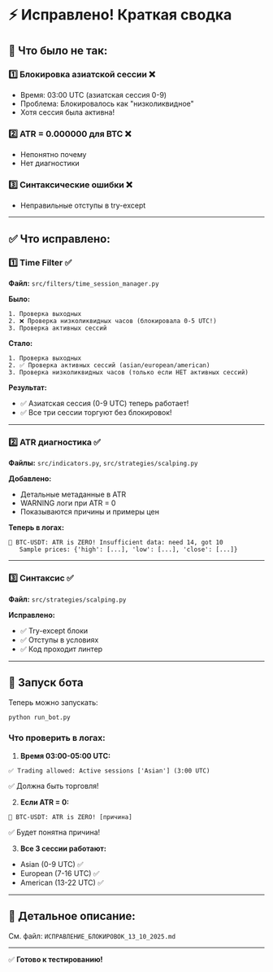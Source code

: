 # ⚡ Исправлено! Краткая сводка

## 🎯 Что было не так:

### 1️⃣ **Блокировка азиатской сессии** ❌
- Время: 03:00 UTC (азиатская сессия 0-9)
- Проблема: Блокировалось как "низколиквидное"
- Хотя сессия была активна!

### 2️⃣ **ATR = 0.000000 для BTC** ❌
- Непонятно почему
- Нет диагностики

### 3️⃣ **Синтаксические ошибки** ❌
- Неправильные отступы в try-except

---

## ✅ Что исправлено:

### 1️⃣ **Time Filter** ✅
**Файл:** `src/filters/time_session_manager.py`

**Было:**
```
1. Проверка выходных
2. ❌ Проверка низколиквидных часов (блокировала 0-5 UTC!)
3. Проверка активных сессий
```

**Стало:**
```
1. Проверка выходных
2. ✅ Проверка активных сессий (asian/european/american)
3. Проверка низколиквидных часов (только если НЕТ активных сессий)
```

**Результат:**
- ✅ Азиатская сессия (0-9 UTC) теперь работает!
- ✅ Все три сессии торгуют без блокировок!

---

### 2️⃣ **ATR диагностика** ✅
**Файлы:** `src/indicators.py`, `src/strategies/scalping.py`

**Добавлено:**
- Детальные метаданные в ATR
- WARNING логи при ATR = 0
- Показываются причины и примеры цен

**Теперь в логах:**
```
🚫 BTC-USDT: ATR is ZERO! Insufficient data: need 14, got 10
   Sample prices: {'high': [...], 'low': [...], 'close': [...]}
```

---

### 3️⃣ **Синтаксис** ✅
**Файл:** `src/strategies/scalping.py`

**Исправлено:**
- ✅ Try-except блоки
- ✅ Отступы в условиях
- ✅ Код проходит линтер

---

## 🚀 Запуск бота

Теперь можно запускать:
```bash
python run_bot.py
```

### Что проверить в логах:

1. **Время 03:00-05:00 UTC:**
```
✅ Trading allowed: Active sessions ['Asian'] (3:00 UTC)
```
✅ Должна быть торговля!

2. **Если ATR = 0:**
```
🚫 BTC-USDT: ATR is ZERO! [причина]
```
✅ Будет понятна причина!

3. **Все 3 сессии работают:**
- Asian (0-9 UTC) ✅
- European (7-16 UTC) ✅
- American (13-22 UTC) ✅

---

## 📄 Детальное описание:
См. файл: `ИСПРАВЛЕНИЕ_БЛОКИРОВОК_13_10_2025.md`

---

✅ **Готово к тестированию!**


